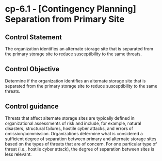 # cp-6.1 - \[Contingency Planning\] Separation from Primary Site

## Control Statement

The organization identifies an alternate storage site that is separated from the primary storage site to reduce susceptibility to the same threats.

## Control Objective

Determine if the organization identifies an alternate storage site that is separated from the primary storage site to reduce susceptibility to the same threats.

## Control guidance

Threats that affect alternate storage sites are typically defined in organizational assessments of risk and include, for example, natural disasters, structural failures, hostile cyber attacks, and errors of omission/commission. Organizations determine what is considered a sufficient degree of separation between primary and alternate storage sites based on the types of threats that are of concern. For one particular type of threat (i.e., hostile cyber attack), the degree of separation between sites is less relevant.
